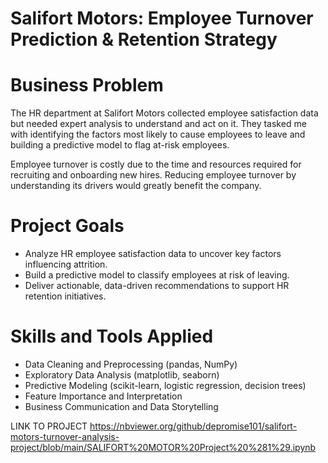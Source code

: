 # Salifort Motors: Employee Turnover Prediction & Retention Strategy

# Business Problem
The HR department at Salifort Motors collected employee satisfaction data but needed expert analysis to understand and act on it. They tasked me with identifying the factors most likely to cause employees to leave and building a predictive model to flag at-risk employees.

Employee turnover is costly due to the time and resources required for recruiting and onboarding new hires. Reducing employee turnover by understanding its drivers would greatly benefit the company.

# Project Goals
- Analyze HR employee satisfaction data to uncover key factors influencing attrition.
- Build a predictive model to classify employees at risk of leaving.
- Deliver actionable, data-driven recommendations to support HR retention initiatives.

# Skills and Tools Applied
- Data Cleaning and Preprocessing (pandas, NumPy)
- Exploratory Data Analysis (matplotlib, seaborn)
- Predictive Modeling (scikit-learn, logistic regression, decision trees)
- Feature Importance and Interpretation
- Business Communication and Data Storytelling

LINK TO PROJECT
https://nbviewer.org/github/depromise101/salifort-motors-turnover-analysis-project/blob/main/SALIFORT%20MOTOR%20Project%20%281%29.ipynb
